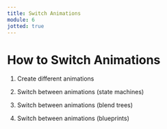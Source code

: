 ```yaml
---
title: Switch Animations
module: 6
jotted: true
---
```


# How to Switch Animations

1. Create different animations

2. Switch between animations (state machines)

3. Switch between animations (blend trees)

4. Switch between animations (blueprints)
